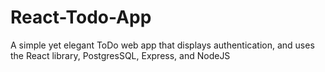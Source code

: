 # React-Todo-App
A simple yet elegant ToDo web app that displays authentication, and uses the React library, PostgresSQL, Express, and NodeJS
